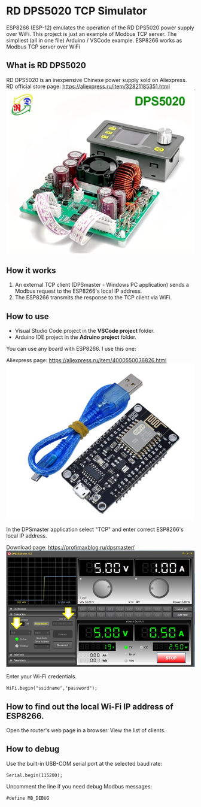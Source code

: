 # RD DPS5020 TCP Simulator
 ESP8266 (ESP-12) emulates the operation of the RD DPS5020 power supply over WiFi.
 This project is just an example of Modbus TCP server.
 The simpliest (all in one file) Arduino / VSCode example.
 ESP8266 works as Modbus TCP server over WiFi

## What is RD DPS5020
RD DPS5020 is an inexpensive Chinese power supply sold on Aliexpress.
RD official store page: https://aliexpress.ru/item/32821185351.html
![DPS5020](/Pictures/dps5020.jpg)
    
## How it works
1. An external TCP client (DPSmaster - Windows PC application) sends a Modbus request to the ESP8266's local IP address.
2. The ESP8266 transmits the response to the TCP client via WiFi.

## How to use
+ Visual Studio Code project in the **VSCode project** folder.
+ Arduino IDE project in the **Adruino project** folder.

You can use any board with ESP8266. I use this one:

Aliexpress page: https://aliexpress.ru/item/4000550036826.html
![NodeMCU](/Pictures/NodeMCU.jpg)

In the DPSmaster application select "TCP" and enter correct ESP8266's local IP address.

Download page: https://profimaxblog.ru/dpsmaster/
![DPSmaster](/Pictures/DPSmaster.jpg)

Enter your Wi-Fi credentials.
```
WiFi.begin("ssidname","password");
```
## How to find out the local Wi-Fi IP address of ESP8266.
Open the router's web page in a browser. View the list of clients.

## How to debug
Use the built-in USB-COM serial port at the selected baud rate:
```
Serial.begin(115200);
```
Uncomment the line if you need debug Modbus messages:
```
#define MB_DEBUG
```
